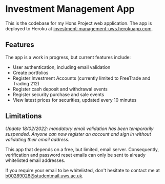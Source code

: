 # Investment Management App

This is the codebase for my Hons Project web application. The app is deployed to Heroku at [investment-management-uws.herokuapp.com](investment-management-uws.herokuapp.com).

## Features

The app is a work in progress, but current features include:

- User authentication, including email validation
- Create portfolios
- Register Investment Accounts (currently limited to FreeTrade and Trading 212)
- Register cash deposit and withdrawal events
- Register security purchase and sale events
- View latest prices for securities, updated every 10 minutes

## Limitations

*Update 18/02/2022: mandatory email validation has been temporarily suspended. Anyone can now register an account and sign in without validating their email address.*

This app that depends on a free, but limited, email server. Consequently, verification and password reset emails can only be sent to already whitelisted email addresses.

If you require your email to be whitelisted, don't hesitate to contact me at [b00289028@studentmail.uws.ac.uk](mailto:b00289028@studentmail.uws.ac.uk).